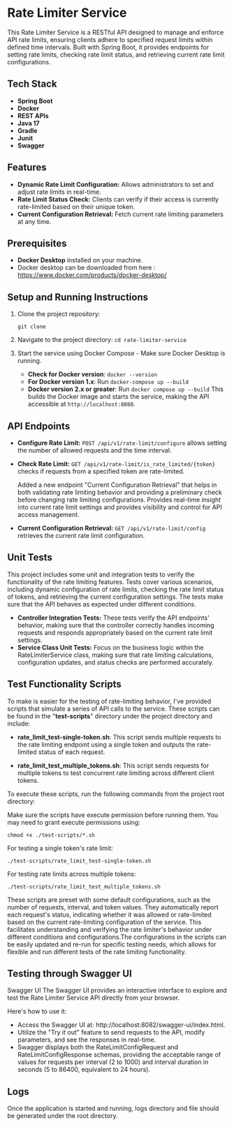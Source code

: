 # Rate Limiter Service

This Rate Limiter Service is a RESTful API designed to manage and enforce API rate limits, ensuring clients adhere to specified request limits within defined time intervals. Built with Spring Boot, it provides endpoints for setting rate limits, checking rate limit status, and retrieving current rate limit configurations.

## Tech Stack
- **Spring Boot**
- **Docker**
- **REST APIs**
- **Java 17**
- **Gradle**
- **Junit**
- **Swagger**

## Features
- **Dynamic Rate Limit Configuration:** Allows administrators to set and adjust rate limits in real-time.
- **Rate Limit Status Check:** Clients can verify if their access is currently rate-limited based on their unique token.
- **Current Configuration Retrieval:** Fetch current rate limiting parameters at any time.

## Prerequisites
- **Docker Desktop** installed on your machine.
- Docker desktop can be downloaded from here : https://www.docker.com/products/docker-desktop/

## Setup and Running Instructions
1. Clone the project repository:
   ```
   git clone
   ```
   
2. Navigate to the project directory:
   `cd rate-limiter-service`

3. Start the service using Docker Compose - Make sure Docker Desktop is running.
   - **Check for Docker version**: `docker --version`
   - **For Docker version 1.x**: Run `docker-compose up --build`
   - **Docker version 2.x or greater**: Run `docker compose up --build`
      This builds the Docker image and starts the service, making the API accessible at `http://localhost:8080`.

## API Endpoints
- **Configure Rate Limit:** `POST /api/v1/rate-limit/configure` allows setting the number of allowed requests and the time interval.
- **Check Rate Limit:** `GET /api/v1/rate-limit/is_rate_limited/{token}` checks if requests from a specified token are rate-limited.

  Added a new endpoint "Current Configuration Retrieval" that helps in both validating rate limiting behavior and providing a preliminary 
  check before changing rate limiting configurations. Provides real-time insight into current rate limit settings and provides visibility and control for API access management.
- **Current Configuration Retrieval:** `GET /api/v1/rate-limit/config` retrieves the current rate limit configuration.

## Unit Tests

This project includes some unit and integration tests to verify the functionality of the rate limiting features. 
Tests cover various scenarios, including dynamic configuration of rate limits, checking the rate limit status of tokens, 
and retrieving the current configuration settings. The tests make sure that the API behaves as expected under different conditions.

- **Controller Integration Tests:** These tests verify the API endpoints' behavior, making sure that the controller correctly handles 
   incoming requests and responds appropriately based on the current rate limit settings.
- **Service Class Unit Tests:** Focus on the business logic within the RateLimiterService class, 
  making sure that rate limiting calculations, configuration updates, and status checks are performed accurately.

## Test Functionality Scripts

To make is easier for the testing of rate-limiting behavior, I've provided scripts that simulate a series of API calls to the service. 
These scripts can be found in the "**test-scripts**" directory under the project directory and include:

- **rate_limit_test-single-token.sh**: This script sends multiple requests to the rate limiting endpoint using a single token and outputs the rate-limited status of each request.

- **rate_limit_test_multiple_tokens.sh**: This script sends requests for multiple tokens to test concurrent rate limiting across different client tokens.

To execute these scripts, run the following commands from the project root directory:

Make sure the scripts have execute permission before running them. You may need to grant execute permissions using:

```
chmod +x ./test-scripts/*.sh
```

For testing a single token's rate limit:

```
./test-scripts/rate_limit_test-single-token.sh
```

For testing rate limits across multiple tokens:

```
./test-scripts/rate_limit_test_multiple_tokens.sh
```

These scripts are preset with some default configurations, such as the number of requests, interval, and token values. 
They automatically report each request's status, indicating whether it was allowed or rate-limited based on the current rate-limiting 
configuration of the service. This facilitates understanding and verifying the rate limiter's behavior under different 
conditions and configurations.The configurations in the scripts can be easily updated and re-run for specific testing needs, 
which allows for flexible and run different tests of the rate limiting functionality. 


## Testing through Swagger UI
Swagger UI
The Swagger UI provides an interactive interface to explore and test the Rate Limiter Service API directly from your browser.

Here's how to use it:

- Access the Swagger UI at: http://localhost:8082/swagger-ui/index.html.
- Utilize the "Try it out" feature to send requests to the API, modify parameters, and see the responses in real-time.
- Swagger displays both the RateLimitConfigRequest and RateLimitConfigResponse schemas, 
providing the acceptable range of values for requests per interval (2 to 1000) and interval duration in seconds (5 to 86400, equivalent to 24 hours).

## Logs
Once the application is started and running, logs directory and file should be generated under the root directory.
